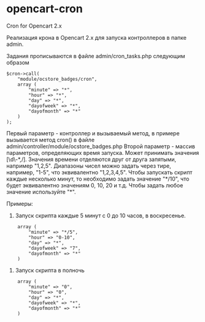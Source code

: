 # opencart-cron
Cron for Opencart 2.x

Реализация крона в Opencart 2.x для запуска контроллеров в папке admin.

Задания прописываются в файле admin/cron_tasks.php следующим образом
```
$cron->call(
    "module/ocstore_badges/cron", 
    array (
        "minute" => "*", 
        "hour" => "*", 
        "day" => "*", 
        "dayofweek" => "*", 
        "dayofmonth" => "*"
    )
);
```

Первый параметр - контроллер и вызываемый метод, в примере вызывается метод cron() в файле admin/controller/module/ocstore_badges.php
Второй параметр - массив параметров, определяющих время запуска. Может принимать значения [\d\\-\*,\/].
Значения времени отделяются друг от друга запятыми, например "1,2,5".
Диапазоны чисел можно задать через тире, например, "1-5", что эквивалентно "1,2,3,4,5".
Чтобы запускать скрипт каждые несколько минут, то необходимо задать значение "\*/10", что будет эквивалентно значениям 0, 10, 20 и т.д.
Чтобы задать любое значение используйте "*".

Примеры:
1. Запуск скрипта каждые 5 минут с 0 до 10 часов, в воскресенье.
```
    array (
        "minute" => "*/5", 
        "hour" => "0-10", 
        "day" => "*", 
        "dayofweek" => "7", 
        "dayofmonth" => "*"
    )
```
1. Запуск скрипта в полночь
```
    array (
        "minute" => "0", 
        "hour" => "0", 
        "day" => "*", 
        "dayofweek" => "*", 
        "dayofmonth" => "*"
    )
```
